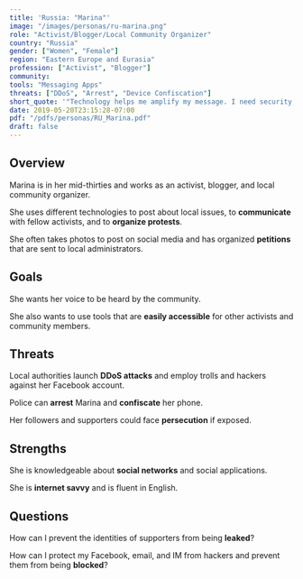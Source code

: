 ```yaml
---
title: 'Russia: "Marina"'
image: "/images/personas/ru-marina.png"
role: "Activist/Blogger/Local Community Organizer"
country: "Russia"
gender: ["Women", "Female"]
region: "Eastern Europe and Eurasia"
profession: ["Activist", "Blogger"]
community:
tools: "Messaging Apps"
threats: ["DDoS", "Arrest", "Device Confiscation"]
short_quote: '"Technology helps me amplify my message. I need security, but not at the price of usability."'
date: 2019-05-20T23:15:28-07:00
pdf: "/pdfs/personas/RU_Marina.pdf"
draft: false
---
```


## Overview

Marina is in her mid-thirties and works as an activist, blogger, and local community organizer.

She uses different technologies to post about local issues, to **communicate** with fellow activists, and to **organize protests**.

She often takes photos to post on social media and has organized **petitions** that are sent to local administrators.


## Goals

She wants her voice to be heard by the community.

She also wants to use tools that are **easily accessible** for other activists and community members.


## Threats

Local authorities launch **DDoS attacks** and employ trolls and hackers against her Facebook account.

Police can **arrest** Marina and **confiscate** her phone.

Her followers and supporters could face **persecution** if exposed.


## Strengths

She is knowledgeable about **social networks** and social applications.

She is **internet savvy** and is fluent in English.


## Questions

How can I prevent the identities of supporters from being **leaked**?

How can I protect my Facebook, email, and IM from hackers and prevent them from being **blocked**?
